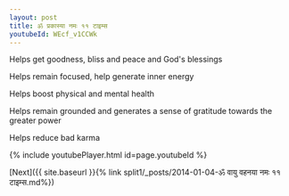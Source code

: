 ```yaml
---
layout: post
title: ॐ प्रकास्या नमः ११ टाइम्स
youtubeId: WEcf_v1CCWk
---
```

 
 
Helps get goodness, bliss and peace and God's blessings
 
Helps remain focused, help generate inner energy 
 
Helps boost physical and mental health 
 
Helps remain grounded and generates a sense of gratitude towards the greater power 
 
Helps reduce bad karma
 
 
 
 


{% include youtubePlayer.html id=page.youtubeId %}
 
[Next]({{ site.baseurl }}{% link  split1/_posts/2014-01-04-ॐ वायु वहनया नमः ११ टाइम्स.md%})
 
